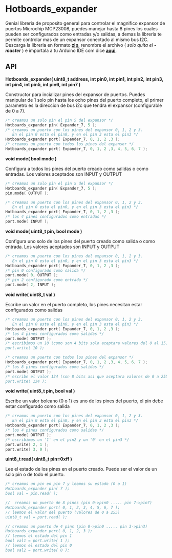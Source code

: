 Hotboards_expander
===============

Genial libreria de proposito general para controlar el magnifico expansor de puertos Microchip MCP23008, puedes manejar hasta 8 pines los cuales pueden ser configurados como entradas y/o salidas, a demas la libreria te permite controlar mas de un expansor conectado al mismo bus I2C. Descarga la libreria en formato [**zip**](https://github.com/Hotboards/Hotboards_expander/archive/master.zip), renombre el archivo ( _solo quita el **-master**_ ) e importala a tu Arduino IDE com dice [**aqui**](https://www.arduino.cc/en/Guide/Libraries).

API
---

**Hotboards_expander( uint8_t address, int pin0, int pin1, int pin2, int pin3, int pin4, int pin5, int pin6, int pin7 )**

Constructor para incializar pines del expansor de puertos. Puedes manipular de 1 solo pin hasta los ocho pines del puerto completo, el primer parametro es la direccion de bus i2c que tendra el expansor (configurable de 0 a 7).

``` cpp
/* creamos un solo pin el pin 5 del expansor */
Hotboards_expander pín( Expander_7, 5 );
/* creamos un puerto con los pines del expansor 0, 1, 2 y 3.
   En el pin 0 esta el pin0, y en el pin 3 esta el pin3 */
Hotboards_expander port( Expander_7, 0, 1, 2 ,3 );
/* creamos un puerto con todos los pines del expansor */
Hotboards_expander port( Expander_7, 0, 1, 2 ,3, 4, 5, 6, 7 );
```

**void mode( bool mode )**

Configura a todos los pines del puerto creado como salidas o como entradas. Los valores aceptados son INPUT y OUTPUT

``` cpp
/* creamos un solo pin el pin 5 del expansor */
Hotboards_expander pín( Expander_7, 5 );
pin.mode( OUTPUT );

/* creamos un puerto con los pines del expansor 0, 1, 2 y 3.
   En el pin 0 esta el pin0, y en el pin 3 esta el pin3 */
Hotboards_expander port( Expander_7, 0, 1, 2 ,3 );
/* los 4 pines configurados como entradas */
port.mode( INPUT );
```

**void mode( uint8_t pin, bool mode )**

Configura uno solo de los pines del puerto creado como salida o como entrada. Los valores aceptados son INPUT y OUTPUT

``` cpp
/* creamos un puerto con los pines del expansor 0, 1, 2 y 3.
   En el pin 0 esta el pin0, y en el pin 3 esta el pin3 */
Hotboards_expander port( Expander_7, 0, 1, 2 ,3 );
/* pin 0 configurado como salida */
port.mode( 0, OUTPUT );
/* pin 2 configurado como entrada */
port.mode( 2, INPUT );
```

**void write( uint8_t val )**

Escribe un valor en el puerto completo, los pines necesitan estar configurados como salidas

``` cpp
/* creamos un puerto con los pines del expansor 0, 1, 2 y 3.
   En el pin 0 esta el pin0, y en el pin 3 esta el pin3 */
Hotboards_expander port( Expander_7, 0, 1, 2 ,3 );
/* los 4 pines configurados como salidas */
port.mode( OUTPUT );
/* escribimos un 10 (como son 4 bits solo aceptara valores del 0 al 15)
port.write( 10 );

/* creamos un puerto con todos los pines del expansor */
Hotboards_expander port( Expander_7, 0, 1, 2 ,3, 4, 5, 6, 7 );
/* los 8 pines configurados como salidas */
port.mode( OUTPUT );
/* escribe el valor 134 (son 8 bits asi que aceptara valores de 0 a 255)
port.write( 134 );
```

**void write( uint8_t pin, bool val )**

Escribe un valor boleano (0 o 1) es uno de los pines del puerto, el pin debe estar configurado como salida

``` cpp
/* creamos un puerto con los pines del expansor 0, 1, 2 y 3.
   En el pin 0 esta el pin0, y en el pin 3 esta el pin3 */
Hotboards_expander port( Expander_7, 0, 1, 2 ,3 );
/* los 4 pines configurados como salidas */
port.mode( OUTPUT );
/* escribimos un '1' en el pin2 y un '0' en el pin3 */
port.write( 2, 1 );
port.write( 3, 0 );
```

**uint8_t read( uint8_t pin=0xff )**

Lee el estado de los pines en el puerto creado. Puede ser el valor de un solo pin o de todo el puerto.

``` cpp
/* creamos un pin en pin 7 y leemos su estado (0 o 1)
Hotboards_expander pin( 7 );
bool val = pin.read( );

//  creamos un puerto de 8 pines (pin 0->pin0 ..... pin 7->pin7)
Hotboards_expander port( 0, 1, 2, 3, 4, 5, 6, 7 );
// leemos el valor del puerto (valores de 0 a 255)
uint8_t val = port.read( );

// creamos un puerto de 4 pins (pin 0->pin0 ..... pin 3->pin3)
Hotboards_expander port( 0, 1, 2, 3 );
// leemos el estado del pin 1
bool val1 = port.write( 1 );
// leemos el estado del pin 0
bool val2 = port.write( 0 );
```
